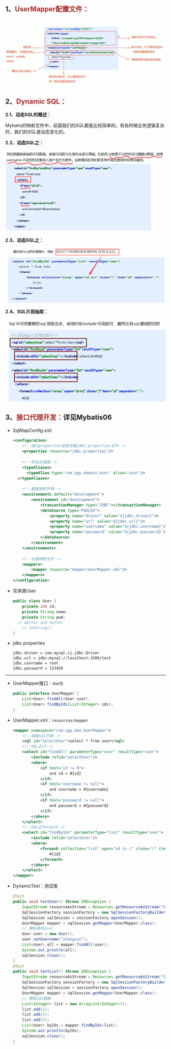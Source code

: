 ## 1、<span style="color:brown">UserMapper配置文件：</span>

<img src="https://raw.githubusercontent.com/root-bine/image/main/Typora-image/Mybatis%E7%9A%84%E6%98%A0%E5%B0%84%E6%96%87%E4%BB%B6.png" alt="image-20220924232538887" style="zoom:80%;" />



## 2、<span style="color:brown">Dynamic SQL：</span>

**2.1、动态SQL的概述：**

​	Mybatis的映射文件中，前面我们的SQL都是比较简单的，有些时候业务逻辑复杂时，我们的SQL是动态变化的。

**2.2、动态SQL之<if>：**

<img src="https://raw.githubusercontent.com/root-bine/image/main/Typora-image/%E5%8A%A8%E6%80%81SQL%E4%B9%8Bif.png" alt="image-20220926235243136" style="zoom:80%;" />

**2.3、动态SQL之<foreach>：**

<img src="https://raw.githubusercontent.com/root-bine/image/main/Typora-image/%E5%8A%A8%E6%80%81SQL%E4%B9%8Bforeach.png" alt="image-20220927001013817" style="zoom:80%;" />

**2.4、SQL片段抽取：**

<img src="https://raw.githubusercontent.com/root-bine/image/main/Typora-image/SQL%E7%9A%84%E7%89%87%E6%AE%B5%E6%8A%BD%E5%8F%96.png" alt="image-20220927003632745" style="zoom:80%;" />

## 3、<span style="color:brown">接口代理开发：</span>详见Mybatis06

#### <!--SqlMapConfig.xml、实体类User、pom.xml、jdbc.properties，这些文件内容不变-->

- SqlMapConfig.xml

  ```xml
  <configuration>
      <!--通过properties标签加载jdbc.properties文件-->
      <properties resource="jdbc.properties"/>
      
      <!--别名处理器-->
      <typeAliases>
      	<typeAlias type="com.zgy.domain.User" alias="user"/>
  	</typeAliases>
      
      <!--数据源的环境-->
      <environments default="development">
          <environment id="development">
              <transactionManager type="JDBC"></transactionManager>
              <dataSource type="POOLED">
                  <property name="driver" value="${jdbc.driver}"/>
                  <property name="url" value="${jdbc.url}"/>
                  <property name="username" value="${jdbc.username}"/>
                  <property name="password" value="${jdbc.password}"/>
              </dataSource>
          </environment>
      </environments>
      
      <!--加载映射文件-->
      <mappers>
          <mapper resource="mapper/UserMapper.xml"/>
      </mappers>
  </configuration>
  ```

- 实体类User

  ```java
  public class User {
      private int id;
      private String name;
      private String pwd;
  	// Getter and Setter
      // toString()
  }
  ```

- jdbc.properties

  ```properties
  jdbc.driver = com.mysql.cj.jdbc.Driver
  jdbc.url = jdbc:mysql://localhost:3306/test
  jdbc.username = root
  jdbc.password = 123456
  ```

---

- UserMapper接口：`dao包`

  ```java
  public interface UserMapper {
      List<User> findAll(User user);
      List<User> findByIds(List<Integer> ids);
  }
  ```

- UserMapper.xml：`resources/mapper`

  ```xml
  <mapper namespace="com.zgy.dao.UserMapper">
      <!--抽取sql片段-->
      <sql id="selectUser">select * from user</sql>
      <!--SQL之if-->
      <select id="findAll" parameterType="user" resultType="user">
          <include refid="selectUser"/>
          <where>
              <if test="id != 0">
                  and id = #{id}
              </if>
              <if test="username != null">
                  and username = #{username}
              </if>
              <if test="password != null">
                  and password = #{password}
              </if>
          </where>
      </select>
      <!--SQL之foreach-->
      <select id="findByIds" parameterType="list" resultType="user">
          <include refid="selectUser"/>
          <where>
              <foreach collection="list" open="id in (" close=")" item="id" separator=",">
                  #{id}
              </foreach>
          </where>
      </select>
  </mapper>
  ```

- DynamicTest：测试类

  ```java
  @Test
  public void testUser() throws IOException {
      InputStream resourceAsStream = Resources.getResourceAsStream("SqlMapConfig.xml");
      SqlSessionFactory sessionFactory = new SqlSessionFactoryBuilder().build(resourceAsStream);
      SqlSession sqlSession = sessionFactory.openSession();
      UserMapper mapper = sqlSession.getMapper(UserMapper.class);
      // 模拟条件user
      User user = new User();
      user.setUsername("zhangsan");
      List<User> all = mapper.findAll(user);
      System.out.println(all);
      sqlSession.close();
  }
  @Test
  public void testList() throws IOException {
      InputStream resourceAsStream = Resources.getResourceAsStream("SqlMapConfig.xml");
      SqlSessionFactory sessionFactory = new SqlSessionFactoryBuilder().build(resourceAsStream);
      SqlSession sqlSession = sessionFactory.openSession();
      UserMapper mapper = sqlSession.getMapper(UserMapper.class);
      // 模拟ids数据
      List<Integer> list = new ArrayList<Integer>();
      list.add(1);
      list.add(2);
      list.add(3);
      List<User> byIds = mapper.findByIds(list);
      System.out.println(byIds);
      sqlSession.close();
  }
  ```

